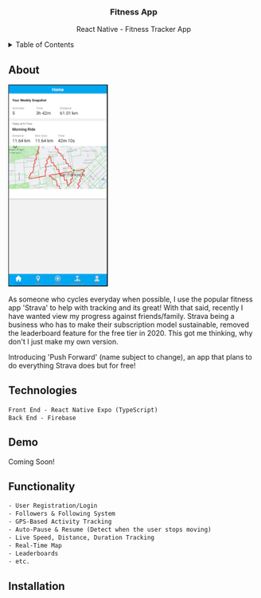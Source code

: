 <div align="center">
    <h3>Fitness App</h3>
    <p> React Native - Fitness Tracker App</p>
</div>

<!-- TABLE OF CONTENTS -->
<details>
  <summary>Table of Contents</summary>
  <ol>
    <li>
      <a href="#about">About</a>
    </li>
    <li>
      <a href="#demo">Demo</a>
    </li>
    <li>
        <a href="#functionality">Functionality</a>
    </li>
    <li>
        <a href="#installation">Installation</a>
    </li>
  </ol>
</details>

<!-- ABOUT THE PROJECT -->
## About
<img src="Screenshots/0.PNG" width="200"/> 

<p> As someone who cycles everyday when possible, I use the popular fitness app 'Strava' to help with tracking and its great! With that said, recently I have wanted view my progress against friends/family. Strava being a business who has to make their subscription model sustainable, removed the leaderboard feature for the free tier in 2020. This got me thinking, why don't I just make my own version.<p>

<p>Introducing 'Push Forward' (name subject to change), an app that plans to do everything Strava does but for free!</p>

## Technologies
    Front End - React Native Expo (TypeScript)
    Back End - Firebase  

## Demo
Coming Soon!

## Functionality
    - User Registration/Login
    - Followers & Following System
    - GPS-Based Activity Tracking
    - Auto-Pause & Resume (Detect when the user stops moving)
    - Live Speed, Distance, Duration Tracking
    - Real-Time Map
    - Leaderboards
    - etc.

## Installation

